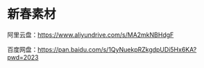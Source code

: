 新春素材
===================================================

阿里云盘：https://www.aliyundrive.com/s/MA2mkNBHdgF

百度网盘：https://pan.baidu.com/s/1QyNuekpRZkgdpUDi5Hx6KA?pwd=2023
